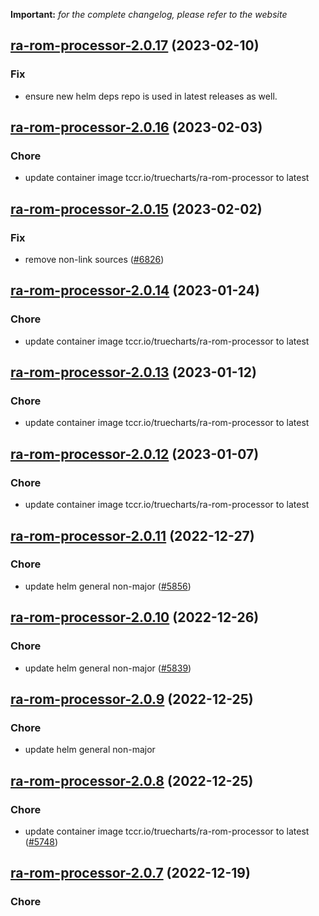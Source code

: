**Important:**
*for the complete changelog, please refer to the website*




## [ra-rom-processor-2.0.17](https://github.com/truecharts/charts/compare/ra-rom-processor-2.0.16...ra-rom-processor-2.0.17) (2023-02-10)

### Fix

- ensure new helm deps repo is used in latest releases as well.
  
  


## [ra-rom-processor-2.0.16](https://github.com/truecharts/charts/compare/ra-rom-processor-2.0.15...ra-rom-processor-2.0.16) (2023-02-03)

### Chore

- update container image tccr.io/truecharts/ra-rom-processor to latest
  
  


## [ra-rom-processor-2.0.15](https://github.com/truecharts/charts/compare/ra-rom-processor-2.0.14...ra-rom-processor-2.0.15) (2023-02-02)

### Fix

- remove non-link sources ([#6826](https://github.com/truecharts/charts/issues/6826))
  
  


## [ra-rom-processor-2.0.14](https://github.com/truecharts/charts/compare/ra-rom-processor-2.0.13...ra-rom-processor-2.0.14) (2023-01-24)

### Chore

- update container image tccr.io/truecharts/ra-rom-processor to latest
  
  


## [ra-rom-processor-2.0.13](https://github.com/truecharts/charts/compare/ra-rom-processor-2.0.12...ra-rom-processor-2.0.13) (2023-01-12)

### Chore

- update container image tccr.io/truecharts/ra-rom-processor to latest
  
  


## [ra-rom-processor-2.0.12](https://github.com/truecharts/charts/compare/ra-rom-processor-2.0.11...ra-rom-processor-2.0.12) (2023-01-07)

### Chore

- update container image tccr.io/truecharts/ra-rom-processor to latest
  
  


## [ra-rom-processor-2.0.11](https://github.com/truecharts/charts/compare/ra-rom-processor-2.0.10...ra-rom-processor-2.0.11) (2022-12-27)

### Chore

- update helm general non-major ([#5856](https://github.com/truecharts/charts/issues/5856))
  
  


## [ra-rom-processor-2.0.10](https://github.com/truecharts/charts/compare/ra-rom-processor-2.0.9...ra-rom-processor-2.0.10) (2022-12-26)

### Chore

- update helm general non-major ([#5839](https://github.com/truecharts/charts/issues/5839))
  
  


## [ra-rom-processor-2.0.9](https://github.com/truecharts/charts/compare/ra-rom-processor-2.0.8...ra-rom-processor-2.0.9) (2022-12-25)

### Chore

- update helm general non-major
  
  


## [ra-rom-processor-2.0.8](https://github.com/truecharts/charts/compare/ra-rom-processor-2.0.7...ra-rom-processor-2.0.8) (2022-12-25)

### Chore

- update container image tccr.io/truecharts/ra-rom-processor to latest ([#5748](https://github.com/truecharts/charts/issues/5748))
  
  


## [ra-rom-processor-2.0.7](https://github.com/truecharts/charts/compare/ra-rom-processor-2.0.6...ra-rom-processor-2.0.7) (2022-12-19)

### Chore
